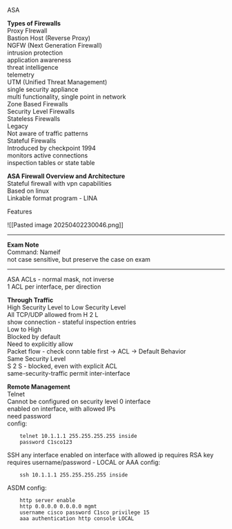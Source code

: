 ASA

**Types of Firewalls**  
Proxy FIrewall  
Bastion Host (Reverse Proxy)  
NGFW (Next Generation Firewall)  
	intrusion protection  
	application awareness  
	threat intelligence  
	telemetry  
UTM (Unified Threat Management)  
	single security appliance  
	multi functionality, single point in network  
Zone Based Firewalls  
Security Level Firewalls  
Stateless Firewalls  
	Legacy  
	Not aware of traffic patterns  
Stateful Firewalls  
	Introduced by checkpoint 1994  
	monitors active connections  
	inspection tables or state table  

**ASA Firewall Overview and Architecture**  
Stateful firewall with vpn capabilities  
Based on linux  
Linkable format program - LINA  

Features  

![[Pasted image 20250402230046.png]]

---

**Exam Note**  
Command: Nameif  
	not case sensitive, but preserve the case on exam  

---

ASA ACLs - normal mask, not inverse  
1 ACL per interface, per direction  

**Through Traffic**  
High Security Level to Low Security Level  
	All TCP/UDP allowed from H 2 L  
	show connection - stateful inspection entries  
Low to High  
	Blocked by default  
	Need to explicitly allow  
	Packet flow - check conn table first -> ACL -> Default Behavior  
Same Security Level  
	S 2 S - blocked, even with explicit ACL  
	same-security-traffic permit inter-interface  
 
**Remote Management**  
Telnet  
	Cannot be configured on security level 0 interface  
	enabled on interface, with allowed IPs  
	need password  
	config:
		
		telnet 10.1.1.1 255.255.255.255 inside
		password C1sco123
		
SSH
	any interface
	enabled on interface with allowed ip
	requires RSA key
	requires username/password - LOCAL or AAA
	config:
	
		ssh 10.1.1.1 255.255.255.255 inside
		
ASDM
	config:
	
		http server enable
		http 0.0.0.0 0.0.0.0 mgmt
		username cisco password C1sco privilege 15
		aaa authentication http console LOCAL
	